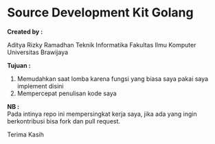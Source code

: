 # Source Development Kit Golang

<strong>Created by :</strong>

Aditya Rizky Ramadhan
Teknik Informatika
Fakultas Ilmu Komputer
Universitas Brawijaya

<strong>Tujuan : </strong> <br>
<ol>
    <li>Memudahkan saat lomba karena fungsi yang biasa saya pakai saya implement disini</li>
    <li>Mempercepat penulisan kode saya</li>
</ol>


<strong>NB : </strong><br>
Pada intinya repo ini mempersingkat kerja saya, jika ada yang ingin berkontribusi bisa fork dan pull request.




Terima Kasih

